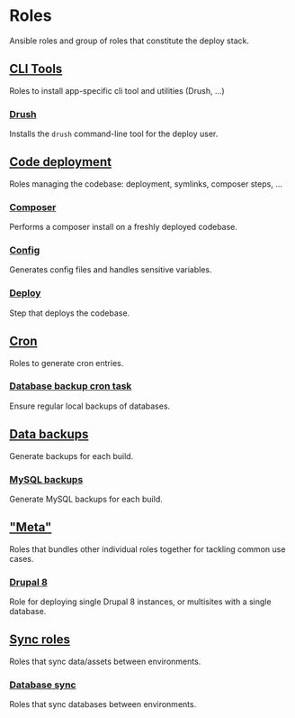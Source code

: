 # Roles
Ansible roles and group of roles that constitute the deploy stack.
<!--TOC-->
## [CLI Tools](cli/README.md)
Roles to install app-specific cli tool and utilities (Drush, ...)
### [Drush](cli/drush/README.md)
Installs the `drush` command-line tool for the deploy user.
## [Code deployment](code/README.md)
Roles managing the codebase: deployment, symlinks, composer steps, ...
### [Composer](code/composer/README.md)
Performs a composer install on a freshly deployed codebase.
### [Config](code/config_generate/README.md)
Generates config files and handles sensitive variables.
### [Deploy](code/deploy_code/README.md)
Step that deploys the codebase.
## [Cron](cron/README.md)
Roles to generate cron entries.
### [Database backup cron task](cron/cron_database_backup/README.md)
Ensure regular local backups of databases.
## [Data backups](database_backup/README.md)
Generate backups for each build.
### [MySQL backups](database_backup/database_backup-mysql/README.md)
Generate MySQL backups for each build.
## ["Meta"](meta/README.md)
Roles that bundles other individual roles together for tackling common use cases.
### [Drupal 8](meta/deploy-drupal8/README.md)
Role for deploying single Drupal 8 instances, or multisites with a single database.
## [Sync roles](sync/README.md)
Roles that sync data/assets between environments.
### [Database sync](sync/database_sync/README.md)
Roles that sync databases between environments.
<!--ENDTOC-->
